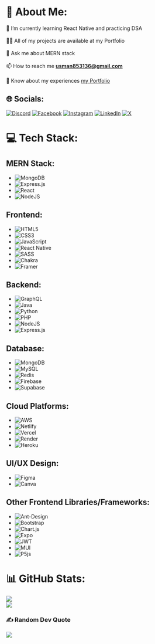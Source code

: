 # 💫 About Me:
🌱 I’m currently learning React Native and practicing DSA<br><br>👨‍💻 All of my projects are available at my Portfolio<br><br>💬 Ask me about MERN stack<br><br>📫 How to reach me **usman853136@gmail.com**<br><br>📄 Know about my experiences [my Portfolio](https://usmandev.vercel.app/)


## 🌐 Socials:
[![Discord](https://img.shields.io/badge/Discord-%237289DA.svg?logo=discord&logoColor=white)](https://discord.gg/https://discord.com/channels/usman_47) [![Facebook](https://img.shields.io/badge/Facebook-%231877F2.svg?logo=Facebook&logoColor=white)](https://facebook.com/https://web.facebook.com/profile.php?id=100054508777162) [![Instagram](https://img.shields.io/badge/Instagram-%23E4405F.svg?logo=Instagram&logoColor=white)](https://instagram.com/https://instagram.com/musman.47) [![LinkedIn](https://img.shields.io/badge/LinkedIn-%230077B5.svg?logo=linkedin&logoColor=white)](https://linkedin.com/in/https://www.linkedin.com/in/mernstack-developers/) [![X](https://img.shields.io/badge/X-black.svg?logo=X&logoColor=white)](https://x.com/https://twitter.com/musman_47) 

# 💻 Tech Stack:

## MERN Stack:
- ![MongoDB](https://img.shields.io/badge/MongoDB-%234ea94b.svg?style=flat-square&logo=mongodb&logoColor=white)
- ![Express.js](https://img.shields.io/badge/express.js-%23404d59.svg?style=flat-square&logo=express&logoColor=%2361DAFB)
- ![React](https://img.shields.io/badge/react-%2320232a.svg?style=flat-square&logo=react&logoColor=%2361DAFB)
- ![NodeJS](https://img.shields.io/badge/node.js-6DA55F?style=flat-square&logo=node.js&logoColor=white)

## Frontend:
- ![HTML5](https://img.shields.io/badge/html5-%23E34F26.svg?style=flat-square&logo=html5&logoColor=white)
- ![CSS3](https://img.shields.io/badge/css3-%231572B6.svg?style=flat-square&logo=css3&logoColor=white)
- ![JavaScript](https://img.shields.io/badge/javascript-%23323330.svg?style=flat-square&logo=javascript&logoColor=%23F7DF1E)
- ![React Native](https://img.shields.io/badge/react_native-%2320232a.svg?style=flat-square&logo=react&logoColor=%2361DAFB)
- ![SASS](https://img.shields.io/badge/SASS-hotpink.svg?style=flat-square&logo=SASS&logoColor=white)
- ![Chakra](https://img.shields.io/badge/chakra-%234ED1C5.svg?style=flat-square&logo=chakraui&logoColor=white)
- ![Framer](https://img.shields.io/badge/Framer-black?style=flat-square&logo=framer&logoColor=blue)

## Backend:
- ![GraphQL](https://img.shields.io/badge/-GraphQL-E10098?style=flat-square&logo=graphql&logoColor=white)
- ![Java](https://img.shields.io/badge/java-%23ED8B00.svg?style=flat-square&logo=openjdk&logoColor=white)
- ![Python](https://img.shields.io/badge/python-3670A0?style=flat-square&logo=python&logoColor=ffdd54)
- ![PHP](https://img.shields.io/badge/php-%23777BB4.svg?style=flat-square&logo=php&logoColor=white)
- ![NodeJS](https://img.shields.io/badge/node.js-6DA55F?style=flat-square&logo=node.js&logoColor=white)
- ![Express.js](https://img.shields.io/badge/express.js-%23404d59.svg?style=flat-square&logo=express&logoColor=%2361DAFB)

## Database:
- ![MongoDB](https://img.shields.io/badge/MongoDB-%234ea94b.svg?style=flat-square&logo=mongodb&logoColor=white)
- ![MySQL](https://img.shields.io/badge/mysql-%2300000f.svg?style=flat-square&logo=mysql&logoColor=white)
- ![Redis](https://img.shields.io/badge/redis-%23DD0031.svg?style=flat-square&logo=redis&logoColor=white)
- ![Firebase](https://img.shields.io/badge/Firebase-039BE5?style=flat-square&logo=Firebase&logoColor=white)
- ![Supabase](https://img.shields.io/badge/Supabase-3ECF8E?style=flat-square&logo=supabase&logoColor=white)

## Cloud Platforms:
- ![AWS](https://img.shields.io/badge/AWS-%23FF9900.svg?style=flat-square&logo=amazon-aws&logoColor=white)
- ![Netlify](https://img.shields.io/badge/netlify-%23000000.svg?style=flat-square&logo=netlify&logoColor=#00C7B7)
- ![Vercel](https://img.shields.io/badge/vercel-%23000000.svg?style=flat-square&logo=vercel&logoColor=white)
- ![Render](https://img.shields.io/badge/Render-%46E3B7.svg?style=flat-square&logo=render&logoColor=white)
- ![Heroku](https://img.shields.io/badge/heroku-%23430098.svg?style=flat-square&logo=heroku&logoColor=white)

## UI/UX Design:
- ![Figma](https://img.shields.io/badge/figma-%23F24E1E.svg?style=flat-square&logo=figma&logoColor=white)
- ![Canva](https://img.shields.io/badge/Canva-%2300C4CC.svg?style=flat-square&logo=Canva&logoColor=white)

## Other Frontend Libraries/Frameworks:
- ![Ant-Design](https://img.shields.io/badge/-AntDesign-%230170FE?style=flat-square&logo=ant-design&logoColor=white)
- ![Bootstrap](https://img.shields.io/badge/bootstrap-%238511FA.svg?style=flat-square&logo=bootstrap&logoColor=white)
- ![Chart.js](https://img.shields.io/badge/chart.js-F5788D.svg?style=flat-square&logo=chart.js&logoColor=white)
- ![Expo](https://img.shields.io/badge/expo-1C1E24?style=flat-square&logo=expo&logoColor=#D04A37)
- ![JWT](https://img.shields.io/badge/JWT-black?style=flat-square&logo=JSON%20web%20tokens)
- ![MUI](https://img.shields.io/badge/MUI-%230081CB.svg?style=flat-square&logo=mui&logoColor=white)
- ![P5js](https://img.shields.io/badge/p5.js-ED225D?style=flat-square&logo=p5.js&logoColor=FFFFFF)

# 📊 GitHub Stats:
![](https://github-readme-streak-stats.herokuapp.com/?user=UsmanMERN&theme=dark&hide_border=false)<br/>
![](https://github-readme-stats.vercel.app/api/top-langs/?username=UsmanMERN&theme=dark&hide_border=false&include_all_commits=true&count_private=true&layout=compact)

### ✍️ Random Dev Quote
![](https://quotes-github-readme.vercel.app/api?type=horizontal&theme=light)

<!-- Proudly created with GPRM ( https://gprm.itsvg.in ) -->
